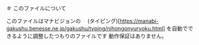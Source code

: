 ＃ このファイルについて

このファイルはマナビジョンの　
(タイピング)[https://manabi-gakushu.benesse.ne.jp/gakushu/typing/nihongonyuryoku.html]
を自動でできるように調整したつもりのファイルです
動作保証はありません。
